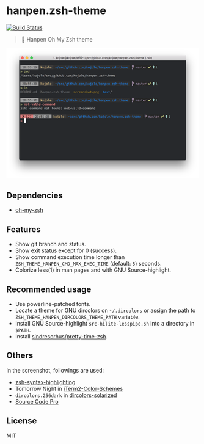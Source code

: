 hanpen.zsh-theme
====
[![Build Status](https://travis-ci.org/kojole/hanpen.zsh-theme.svg?branch=master)](https://travis-ci.org/kojole/hanpen.zsh-theme)

> :art: Hanpen Oh My Zsh theme

![screenshot](./screenshot.png)

Dependencies
----

-   [oh-my-zsh](https://github.com/robbyrussell/oh-my-zsh)

Features
----

-   Show git branch and status.
-   Show exit status except for 0 (success).
-   Show command execution time longer than `ZSH_THEME_HANPEN_CMD_MAX_EXEC_TIME` (default: `5`) seconds.
-   Colorize less(1) in man pages and with GNU Source-highlight.

Recommended usage
----

-   Use powerline-patched fonts.
-   Locate a theme for GNU dircolors on `~/.dircolors` or assign the path to `ZSH_THEME_HANPEN_DIRCOLORS_THEME_PATH` variable.
-   Install GNU Source-highlight `src-hilite-lesspipe.sh` into a directory in `$PATH`.
-   Install [sindresorhus/pretty-time-zsh](https://github.com/sindresorhus/pretty-time-zsh).

Others
----

In the screenshot, followings are used:

-   [zsh-syntax-highlighting](https://github.com/zsh-users/zsh-syntax-highlighting)
-   Tomorrow Night in [iTerm2-Color-Schemes](https://github.com/mbadolato/iTerm2-Color-Schemes)
-   `dircolors.256dark` in [dircolors-solarized](https://github.com/seebi/dircolors-solarized)
-   [Source Code Pro](https://github.com/adobe-fonts/source-code-pro)

License
----
MIT
